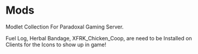 # Mods
Modlet Collection For Paradoxal Gaming Server.

Fuel Log, Herbal Bandage, XFRK_Chicken_Coop, are need to be Installed on Clients for the Icons to show up in game!
